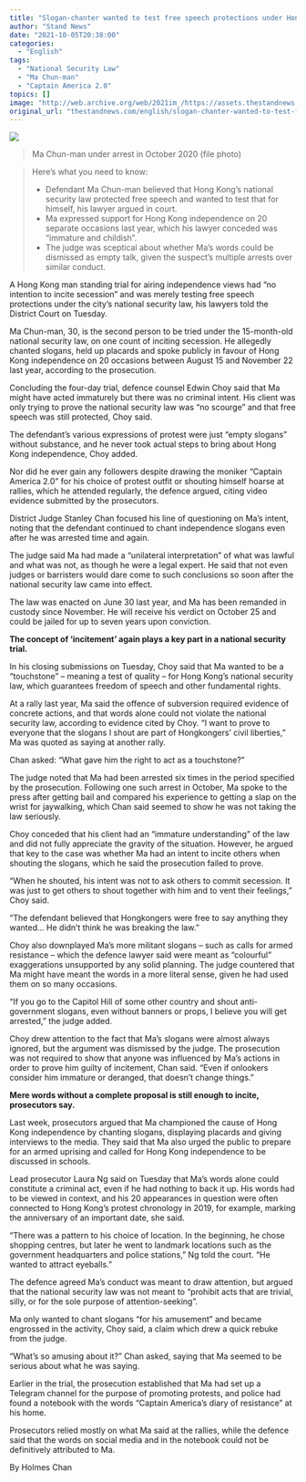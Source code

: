```yaml
---
title: "Slogan-chanter wanted to test free speech protections under Hong Kong security law, court told"
author: "Stand News"
date: "2021-10-05T20:38:00"
categories:
  - "English"
tags:
  - "National Security Law"
  - "Ma Chun-man"
  - "Captain America 2.0"
topics: []
image: "http://web.archive.org/web/2021im_/https://assets.thestandnews.com/media/photos/122091223_3917284551634396_1194274768113049257_n_fgIdG.jpg"
original_url: "thestandnews.com/english/slogan-chanter-wanted-to-test-free-speech-protections-under-hong-kong-security-law-court-told"
---
```

![](http://web.archive.org/web/2021im_/https://assets.thestandnews.com/media/photos/122091223_3917284551634396_1194274768113049257_n_fgIdG.jpg)
> Ma Chun-man under arrest in October 2020 (file photo)

> Here’s what you need to know:
> 
> *   Defendant Ma Chun-man believed that Hong Kong’s national security law protected free speech and wanted to test that for himself, his lawyer argued in court.
> *   Ma expressed support for Hong Kong independence on 20 separate occasions last year, which his lawyer conceded was “immature and childish”.
> *   The judge was sceptical about whether Ma’s words could be dismissed as empty talk, given the suspect’s multiple arrests over similar conduct.

A Hong Kong man standing trial for airing independence views had “no intention to incite secession” and was merely testing free speech protections under the city’s national security law, his lawyers told the District Court on Tuesday.

Ma Chun-man, 30, is the second person to be tried under the 15-month-old national security law, on one count of inciting secession. He allegedly chanted slogans, held up placards and spoke publicly in favour of Hong Kong independence on 20 occasions between August 15 and November 22 last year, according to the prosecution.

Concluding the four-day trial, defence counsel Edwin Choy said that Ma might have acted immaturely but there was no criminal intent. His client was only trying to prove the national security law was “no scourge” and that free speech was still protected, Choy said.

The defendant’s various expressions of protest were just “empty slogans” without substance, and he never took actual steps to bring about Hong Kong independence, Choy added. 

Nor did he ever gain any followers despite drawing the moniker “Captain America 2.0” for his choice of protest outfit or shouting himself hoarse at rallies, which he attended regularly, the defence argued, citing video evidence submitted by the prosecutors.

District Judge Stanley Chan focused his line of questioning on Ma’s intent, noting that the defendant continued to chant independence slogans even after he was arrested time and again. 

The judge said Ma had made a “unilateral interpretation” of what was lawful and what was not, as though he were a legal expert. He said that not even judges or barristers would dare come to such conclusions so soon after the national security law came into effect.

The law was enacted on June 30 last year, and Ma has been remanded in custody since November. He will receive his verdict on October 25 and could be jailed for up to seven years upon conviction. 

**The concept of ‘incitement’ again plays a key part in a national security trial.**

In his closing submissions on Tuesday, Choy said that Ma wanted to be a “touchstone” – meaning a test of quality – for Hong Kong’s national security law, which guarantees freedom of speech and other fundamental rights.

At a rally last year, Ma said the offence of subversion required evidence of concrete actions, and that words alone could not violate the national security law, according to evidence cited by Choy. “I want to prove to everyone that the slogans I shout are part of Hongkongers’ civil liberties,” Ma was quoted as saying at another rally.

Chan asked: “What gave him the right to act as a touchstone?”

The judge noted that Ma had been arrested six times in the period specified by the prosecution. Following one such arrest in October, Ma spoke to the press after getting bail and compared his experience to getting a slap on the wrist for jaywalking, which Chan said seemed to show he was not taking the law seriously.

Choy conceded that his client had an “immature understanding” of the law and did not fully appreciate the gravity of the situation. However, he argued that key to the case was whether Ma had an intent to incite others when shouting the slogans, which he said the prosecution failed to prove.

“When he shouted, his intent was not to ask others to commit secession. It was just to get others to shout together with him and to vent their feelings,” Choy said. 

“The defendant believed that Hongkongers were free to say anything they wanted… He didn’t think he was breaking the law.”

Choy also downplayed Ma’s more militant slogans – such as calls for armed resistance – which the defence lawyer said were meant as “colourful” exaggerations unsupported by any solid planning. The judge countered that Ma might have meant the words in a more literal sense, given he had used them on so many occasions.

“If you go to the Capitol Hill of some other country and shout anti-government slogans, even without banners or props, I believe you will get arrested,” the judge added.

Choy drew attention to the fact that Ma’s slogans were almost always ignored, but the argument was dismissed by the judge. The prosecution was not required to show that anyone was influenced by Ma’s actions in order to prove him guilty of incitement, Chan said. “Even if onlookers consider him immature or deranged, that doesn’t change things.”

**Mere words without a complete proposal is still enough to incite, prosecutors say.**

Last week, prosecutors argued that Ma championed the cause of Hong Kong independence by chanting slogans, displaying placards and giving interviews to the media. They said that Ma also urged the public to prepare for an armed uprising and called for Hong Kong independence to be discussed in schools.

Lead prosecutor Laura Ng said on Tuesday that Ma’s words alone could constitute a criminal act, even if he had nothing to back it up. His words had to be viewed in context, and his 20 appearances in question were often connected to Hong Kong’s protest chronology in 2019, for example, marking the anniversary of an important date, she said.

“There was a pattern to his choice of location. In the beginning, he chose shopping centres, but later he went to landmark locations such as the government headquarters and police stations,” Ng told the court. “He wanted to attract eyeballs.”

The defence agreed Ma’s conduct was meant to draw attention, but argued that the national security law was not meant to “prohibit acts that are trivial, silly, or for the sole purpose of attention-seeking”.

Ma only wanted to chant slogans “for his amusement” and became engrossed in the activity, Choy said, a claim which drew a quick rebuke from the judge. 

“What’s so amusing about it?” Chan asked, saying that Ma seemed to be serious about what he was saying.

Earlier in the trial, the prosecution established that Ma had set up a Telegram channel for the purpose of promoting protests, and police had found a notebook with the words “Captain America’s diary of resistance” at his home. 

Prosecutors relied mostly on what Ma said at the rallies, while the defence said that the words on social media and in the notebook could not be definitively attributed to Ma.

By Holmes Chan